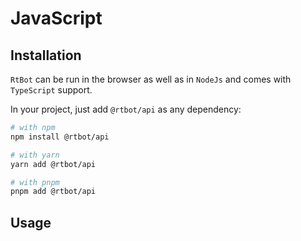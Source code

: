 # JavaScript


## Installation

`RtBot` can be run in the browser as well as in `NodeJs` and comes with `TypeScript` support.

In your project, just add `@rtbot/api` as any dependency:

```bash
# with npm
npm install @rtbot/api

# with yarn
yarn add @rtbot/api

# with pnpm
pnpm add @rtbot/api
```

## Usage

